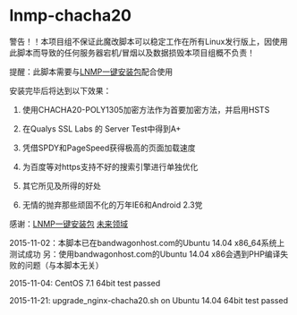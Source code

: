 # lnmp-chacha20

警告！！本项目组不保证此魔改脚本可以稳定工作在所有Linux发行版上，因使用此脚本而导致的任何服务器宕机/冒烟以及数据损毁本项目组概不负责！

提醒：此脚本需要与<a href="http://lnmp.org" target="_blank">LNMP一键安装包</a>配合使用

安装完毕后将达到以下效果：

1. 使用CHACHA20-POLY1305加密方法作为首要加密方法，并启用HSTS

2. 在Qualys SSL Labs 的 Server Test中得到A+

3. 凭借SPDY和PageSpeed获得极高的页面加载速度

4. 为百度等对https支持不好的搜索引擎进行单独优化

5. 其它所见及所得的好处

6. 无情的抛弃那些顽固不化的万年IE6和Android 2.3党

感谢：<a href="http://lnmp.org" target="_blank">LNMP一键安装包</a> <a href="https://www.futures.moe/" target="_blank">未来领域</a>


2015-11-02：本脚本已在bandwagonhost.com的Ubuntu 14.04 x86_64系统上测试成功
另：使用bandwagonhost.com的Ubuntu 14.04 x86会遇到PHP编译失败的问题（与本脚本无关）

2015-11-04: CentOS 7.1 64bit test passed

2015-11-21: upgrade_nginx-chacha20.sh on Ubuntu 14.04 64bit test passed
